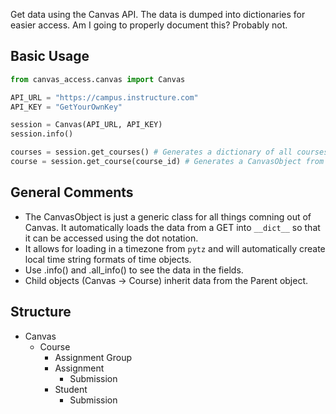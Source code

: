 Get data using the Canvas API. The data is dumped into dictionaries for easier access. Am I going to properly document this? Probably not.

## Basic Usage

```python
from canvas_access.canvas import Canvas

API_URL = "https://campus.instructure.com"
API_KEY = "GetYourOwnKey"

session = Canvas(API_URL, API_KEY)
session.info()

courses = session.get_courses() # Generates a dictionary of all courses indexed by course numbers
course = session.get_course(course_id) # Generates a CanvasObject from the course information
```

## General Comments

* The CanvasObject is just a generic class for all things comning out of Canvas. It automatically loads the data from a GET into `__dict__` so that it can be accessed using the dot notation.
* It allows for loading in a timezone from `pytz` and will automatically create local time string formats of time objects.
* Use .info() and .all_info() to see the data in the fields.
* Child objects (Canvas -> Course) inherit data from the Parent object.

## Structure

* Canvas
  * Course
    * Assignment Group
    * Assignment
      * Submission
    * Student
      * Submission
